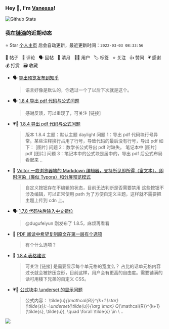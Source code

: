 ### Hey 👋, I'm [Vanessa](http://vanessa.b3log.org/)!

![Github Stats](https://github-readme-stats.vercel.app/api?username=Vanessa219&show_icons=true)

<!--events start -->

### 我在[链滴](https://ld246.com)的近期动态

⭐️ Star [个人主页](https://github.com/Vanessa219/Vanessa219) 后会自动更新，最近更新时间：`2022-03-03 08:33:56`

📝 帖子 &nbsp; 💬 评论 &nbsp; 🗣 回帖 &nbsp; 🌙 清月 &nbsp; 👨‍💻 用户 &nbsp; 🏷️ 标签 &nbsp; ⭐️ 关注 &nbsp; 👍 赞同 &nbsp; 💗 感谢 &nbsp; 💰 打赏 &nbsp; 🗃 收藏

* 🗣 [导出预览发布到知乎](https://ld246.com/article/1628833668431/comment/1646136417383#comments)

  > 语言好像是默认的，你选过一个了以后下次就是这个。
* 🗣 [1.8.4 导出 pdf 代码与公式问题](https://ld246.com/article/1645943925484/comment/1646100043726#comments)

  > 感谢反馈，可以重现了，可关注 [链接]
* 💗📝 [1.8.4 导出 pdf 代码与公式问题](https://ld246.com/article/1645943925484)

  > 版本 1.8.4 主题：默认主题 daylight 问题 1：导出 pdf 代码块行号异常。某些注释换行占用了行号，导致代码的最后没有行号，导出 pdf 如下： [图片] 问题 2：数学长公式导出 pdf 时缺失。 笔记本中 [图片] pdf [图片] 问题 3：笔记本中的公式块是居中的，导出 pdf 后公式布局看起来 ..
* 💬 [Vditor 一款浏览器端的 Markdown 编辑器，支持所见即所得（富文本）、即时渲染（类似 Typora）和分屏预览模式](https://ld246.com/article/1549638745630/comment/1646067220278#comments)

  > 自定义按钮存在不编辑的状态，目前无法判断是否需要禁用 这些按钮不涉及编辑，可以正常使用 path 为了方便自定义主题，这样就不需要把主题上传到 cdn 上。
* 🗣 [1.7.8 代码块后输入中文错位](https://ld246.com/article/1643209564517/comment/1645539080085#comments)

  > @dugufeiyun 刚发布了 1.8.5，麻烦再看看
* 💬 [PDF 阅读中希望复制原文在第一层有个选项](https://ld246.com/article/1645924419860/comment/1646059635479#comments)

  > 有个什么选项？
* 💬 [1.8.4 表格建议](https://ld246.com/article/1645946126206/comment/1646018861305#comments)

  > 可关注 [链接] 是需要显示每个单元格的宽度么？ 占比的话单元格内容过长就会被挤压变形，目前这样，用户会有更高的自由度。需要铺满的话可用楼下兄弟的自定义 CSS。
* 💗📝 [公式块中 \underset 的显示问题](https://ld246.com/article/1645933216334)

  > 公式内容： \tilde{u}_{\mathcal{R}}^{k+1 \star}(\tilde{s}):=\underset{\tilde{u}}{\arg \max} Q_{\mathcal{R}}^{k+1}(\tilde{s}, \tilde{u}), \quad \forall \tilde{s} \in \ ..


<!--events end -->

<a title="Hits" target="_blank" href="https://github.com/Vanessa219/Vanessa219"><img src="https://hits.b3log.org/Vanessa219/Vanessa219.svg"></a>
